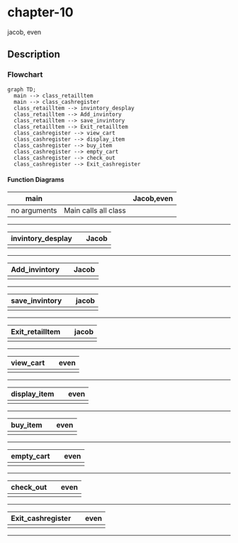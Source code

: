 # chapter-10
jacob, even

##  Description


###  Flowchart
```mermaid
graph TD;
  main --> class_retailltem
  main --> class_cashregister
  class_retailltem --> invintory_desplay
  class_retailltem --> Add_invintory
  class_retailltem --> save_invintory
  class_retailltem --> Exit_retailltem
  class_cashregister --> view_cart
  class_cashregister --> display_item
  class_cashregister --> buy_item
  class_cashregister --> empty_cart
  class_cashregister --> check_out
  class_cashregister --> Exit_cashregister
```

#### Function Diagrams

|  main   |               |    Jacob,even  |
| ------------------ | ------------- | ------------ |
|  no arguments   | Main calls all class   |           |  
***
|   invintory_desplay  |               |    Jacob    |
| ------------------ | ------------- | ------------ |
|    |  |              |

***
|   Add_invintory  |               |    Jacob    |
| ------------------ | ------------- | ------------ |
|    |   |           |

***
|  save_invintory   |               |   jacob     |
| ------------------ | ------------- | ------------ |
|     |   |              |
***
|  Exit_retailltem   |               |  jacob      |
| ------------------ | ------------- | ------------ |
|     |    |     |       
***
|  view_cart   |               |    even    |
| ------------------ | ------------- | ------------ |
|     |    |              |
***
|  display_item   |               |     even   |
| ------------------ | ------------- | ------------ |
|       |              |
***
|   buy_item  |               |     even   |
| ------------------ | ------------- | ------------ |
|       |              |
***
|    empty_cart |               |     even   |
| ------------------ | ------------- | ------------ |
|       |              |
***
|  check_out   |               |     even   |
| ------------------ | ------------- | ------------ |
|       |              |
***
|  Exit_cashregister   |               |     even   |
| ------------------ | ------------- | ------------ |
|       |              |
***
